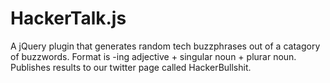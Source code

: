 # HackerTalk.js
A jQuery plugin that generates random tech buzzphrases out of a catagory of buzzwords. Format is -ing adjective + singular noun + plurar noun. Publishes results to our twitter page called HackerBullshit.
